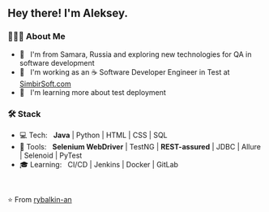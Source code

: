 <h2> Hey there! I'm Aleksey.</h2>

<h3> 👨🏻‍💻 About Me </h3>

- 🤔 &nbsp; I'm from Samara, Russia and exploring new technologies for QA in software development
- 💼 &nbsp; I'm working as an :coffee: Software Developer Engineer in Test at [SimbirSoft.com](https://www.simbirsoft.com/)
- 🌱 &nbsp; I'm learning more about test deployment

<h3>🛠 Stack</h3>

- 💻 Tech: &nbsp; <b>Java</b> | Python | HTML | CSS | SQL 
- 🔧 Tools: &nbsp; <b>Selenium WebDriver</b> | TestNG | <b>REST-assured</b> | JDBC | Allure | Selenoid | PyTest 
- 🎓 Learning: &nbsp; CI/CD | Jenkins | Docker | GitLab

<br/>

⭐️ From [rybalkin-an](https://github.com/rybalkin-an)

